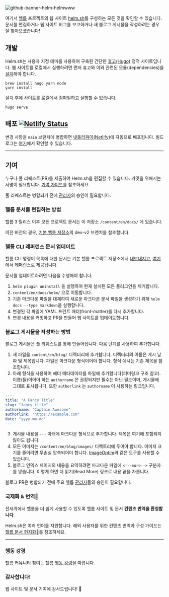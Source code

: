 ![github-banner-helm-helmwww](https://user-images.githubusercontent.com/686194/68531441-f4ad4e00-02c6-11ea-982b-74d7c3ff0071.png)


여기서 [헬름](https://github.com/helm/helm) 프로젝트의 웹 사이트 [helm.sh](https://helm.sh/)를 구성하는 모든 것을 확인할 수 있습니다. 문서를 편집하거나 웹 사이트 버그를 보고하거나 새 블로그 게시물을 작성하려는 경우 잘 찾아오셨습니다!


## 개발

Helm.sh는 사용자 지정 테마를 사용하여 구축된 간단한 [휴고(Hugo)](https://gohugo.io/) 정적 사이트입니다. 웹 사이트를 로컬에서 실행하려면 먼저 휴고와 이와 관련된 모듈(dependencies)을 [설치](https://gohugo.io/getting-started)해야 합니다.

```
brew install hugo yarn node
yarn install
```

설치 후에 사이트를 로컬에서 컴파일하고 실행할 수 있습니다.

```
hugo serve
```

## 배포 [![Netlify Status](https://api.netlify.com/api/v1/badges/8ffabb30-f2f4-45cc-b0fa-1b4adda00b5e/deploy-status)](https://app.netlify.com/sites/helm-merge/deploys)

변경 사항을 `main` 브랜치에 병합하면 [넷틀리파이(Netlify)](https://app.netlify.com/sites/helm-merge/deploys)에 자동으로 배포됩니다. 빌드 로그는 [여기](https://app.netlify.com/sites/helm-merge/deploys)에서 확인할 수 있습니다.


---

## 기여

누구나 풀 리퀘스트(PR)를 제출하여 Helm.sh을 편집할 수 있습니다. 커밋을 위해서는 서명이 필요합니다. [기여 가이드](https://github.com/helm/helm/blob/main/CONTRIBUTING.md#sign-your-work)를 참조하세요.

풀 리퀘스트는 병합되기 전에 [관리자](https://github.com/helm/helm-www/blob/main/OWNERS)의 승인이 필요합니다.


### 헬름 문서를 편집하는 방법

헬름 3 릴리스 이후 모든 프로젝트 문서는 이 저장소 `/content/en/docs/` 에 있습니다.

이전 버전의 경우, [기본 헬름 저장소](https://github.com/helm/helm/tree/dev-v2/docs)의 dev-v2 브랜치를 참조합니다.


### 헬름 CLI 레퍼런스 문서 업데이트

헬름 CLI 명령어 목록에 대한 문서는 기본 헬름 프로젝트 저장소에서 [내보내지고](https://github.com/helm/helm/blob/a6b2c9e2126753f6f94df231e89b2153c2862764/cmd/helm/root.go#L169), [여기](https://helm.sh/docs/helm)에서 레퍼런스로 제공됩니다.

문서를 업데이트하려면 다음을 수행해야 합니다.

1. `helm plugin uninstall` 을 실행하여 현재 설치된 모든 플러그인을 제거합니다.
2. `content/en/docs/helm/` 으로 이동합니다.
3. 기존 마크다운 파일을 대체하여 새로운 마크다운 문서 파일을 생성하기 위해 `helm docs --type markdown`을 실행합니다.
4. 변경된 각 파일에 YAML 프런트 매터(front-matter)를 다시 추가합니다.
5. 변경 내용을 커밋하고 PR을 만들어 웹 사이트를 업데이트합니다.


### 블로그 게시물을 작성하는 방법

블로그 게시물은 풀 리퀘스트를 통해 만들어집니다. 다음 단계를 사용하여 추가합니다.

1) 새 파일을 `content/en/blog/` 디렉터리에 추가합니다. 디렉터리의 이름은 게시 날짜 및 제목입니다. 파일은 마크다운 형식이어야 합니다. 형식 예시는 기존 제목을 참조합니다.
2) 아래 형식을 사용하여 헤더 메타데이터를 파일에 추가합니다(퍼머링크 구조 참고). 이름(들)이어야 하는 `authorname` 은 권장되지만 필수는 아닌 필드이며, 게시물에 그대로 표시됩니다. 또한 `authorlink` 는 `authorname` 이 사용하는 링크입니다.

```yaml
---
title: "A Fancy Title"
slug: "fancy-title"
authorname: "Captain Awesome"
authorlink: "https://example.com"
date: "yyyy-mm-dd"
---
```

3) 게시물 내용을 `---` 아래에 마크다운 형식으로 추가합니다. 제목은 여기에 포함되지 않아도 됩니다.
4) 모든 이미지는 `/content/en/blog/images/` 디렉토리에 두어야 합니다. 이미지 크기를 줄이려면 무손실 압축되어야 합니다. [ImageOptim](https://imageoptim.com/)와 같은 도구를 사용할 수 있습니다.
5) 블로그 인덱스 페이지의 내용을 요약하려면 마크다운 파일에 `<!--more-->` 구분자를 넣습니다. 이렇게 하면 더 읽기(Read More) 링크로 내용 끝을 자릅니다.

블로그 PR은 병합되기 전에 주요 헬름 [관리자](https://github.com/helm/helm/blob/main/OWNERS)들의 승인이 필요합니다.


### 국제화 & 번역

전세계에서 헬름을 더 쉽게 사용할 수 있도록 헬름 사이트 및 문서 **컨텐츠 번역을 환영합니다**.

Helm.sh은 여러 언어를 지원합니다. 해외 사용자를 위한 컨텐츠 번역과 구성 가이드는 [헬름 문서 현지화](https://helm.sh/docs/community/localization/)를 참조하세요.

---

### 행동 강령

헬름 커뮤니티 참여는 헬름 [행동 강령](https://github.com/helm/helm/blob/main/code-of-conduct.md)을 따릅니다.

### 감사합니다!

웹 사이트 및 문서 기여에 감사드립니다! :clap:
